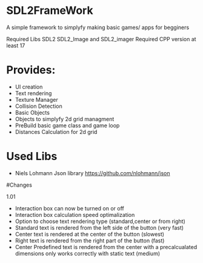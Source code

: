 # SDL2FrameWork

A simple framework to simplyfy making basic games/ apps for begginers 

Required Libs SDL2 SDL2_Image and SDL2_imager
Required CPP version at least 17

# Provides:

- UI creation
- Text rendering
- Texture Manager
- Collision Detection
- Basic Objects
- Objects to simplyfy 2d grid managment
- PreBuild basic game class and game loop
- Distances Calculation for 2d grid 

# Used Libs
- Niels Lohmann Json library
https://github.com/nlohmann/json


#Changes

1.01
- Interaction box can now be turned on or off
- Interaction box calculation speed optimalization
- Option to choose text rendering type (standard,center or from right)
 - Standard text is rendered from the left side of the button (very fast)
 - Center text is rendered at the center of the button (slowest)
 - Right text is rendered from the right part of the button (fast)
 - Center Predefined text is rendered from the center with a precalcualated dimensions only works correctly with static text (medium)
